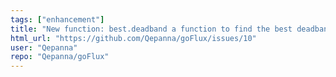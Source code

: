 ```yaml
---
tags: ["enhancement"]
title: "New function: best.deadband a function to find the best deadband to use"
html_url: "https://github.com/Qepanna/goFlux/issues/10"
user: "Qepanna"
repo: "Qepanna/goFlux"
---
```


